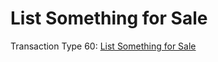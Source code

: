 # List Something for Sale

Transaction Type 60: [List Something for Sale](https://github.com/mastercoin-MSC/spec#listing-something-for-sale)
